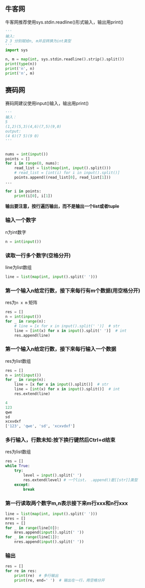 

## 牛客网

牛客网推荐使用sys.stdin.readline()形式输入，输出用print()

```python
'''
输入:
2 3 分别赋给n, m并且转换为int类型
'''
import sys

n, m = map(int, sys.stdin.readline().strip().split())
print(type(n))
print('n', n)
print('n', m)
```



## 赛码网

赛码网建议使用input()输入，输出用print()

```python
'''
输入：
5
(1,2)(5,3)(4,6)(7,5)(9,0)
output:
(4 6)(7 5)(9 0)
'''


nums = int(input())
points = []
for i in range(0, nums):
    read_list = list(map(int, input().split()))
    # read_list = [int(i) for i in input().split()]
    points.append((read_list[0], read_list[1]))
...

for i in points:
    print(i[0], i[1])
```



**输出要注意，按行遍历输出，而不是输出一个list或者tuple**



### 输入一个数字

n为int数字

```python
n = int(input())
```



### 读取一行多个数字(空格分开)

line为list数组

```python
line = list(map(int, input().split(' ')))
```



### 第一个输入n给定行数，接下来每行有m个数据(用空格分开)

res为`n x m` 矩阵

```python
res = []
n = int(input())
for _ in range(n):
    # line = [x for x in input().split(' ')]  # str
    line = [int(x) for x in input().split(' ')]  # int
    res.append(line)
```



### 第一个输入n给定行数，接下来每行输入一个数据

res为list数组

```python
res = []
n = int(input())
for _ in range(n):
    line = [x for x in input().split()]  # str
    line = [int(x) for x in input().split()]  # int
    res.extend(line)
```

```python
4
123
qwe
sd
xcxvdxf
['123', 'qwe', 'sd', 'xcxvdxf']
```



### 多行输入，行数未知:按下换行键然后Ctrl+d结束

res为list数组

```python
res = []
while True:
    try:
        level = input().split(' ')
        res.extend(level) # 一个list， .append()是[[str]]类型
    except:
        break
```



### 第一行读取两个数字m,n表示接下来m行xxx和n行xxx

```python
line = list(map(int, input().split(' ')))
mres = []
nres = []
for _ in range(line[0]):
    mres.append(input().split(' '))
for _ in range(line[1]):
    nres.append(input().split(' '))
```



### 输出

```python
res = []
for re in res:
    print(re)  # 多行输出
    print(re, end=' ')  # 输出在一行，用空格分开
```

